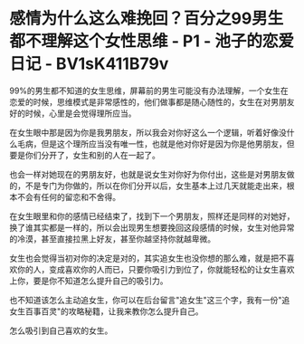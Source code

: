 # 感情为什么这么难挽回？百分之99男生都不理解这个女性思维 - P1 - 池子的恋爱日记 - BV1sK411B79v

99%的男生都不知道的女生思维，屏幕前的男生可能没有办法理解，一个女生在恋爱的时候，思维模式是非常感性的，他们做事都是随心随性的，女生在对男朋友好的时候，心里是会觉得理所应当。

在女生眼中那是因为你是我男朋友，所以我会对你好这么一个逻辑，听着好像没什么毛病，但是这个理所应当没有唯一性，也就是他对你好是因为你是他男朋友，但要是你们分开了，女生和别的人在一起了。

也会一样对她现在的男朋友好，也就是说女生对你好为你付出，这些是对男朋友做的，不是专门为你做的，所以在你们分开以后，女生基本上过几天就能走出来，根本不会有任何的留恋和不舍得。

在女生眼里和你的感情已经结束了，找到下一个男朋友，照样还是同样的对她好，换了谁其实都是一样的，所以会出现男生想要挽回这段感情的时候，女生对他异常的冷漠，甚至直接拉黑上好友，甚至你越坚持你就越卑微。

女生也会觉得当初对你的决定是对的，其实追女生也没你想的那么难，就是把不喜欢你的人，变成喜欢你的人而已，只要你吸引力到位了，你就能轻松的让女生喜欢上你，要是你不知道怎么提升自己的吸引力。

也不知道该怎么主动追女生，你可以在后台留言"追女生"这三个字，我有一份"追女生百事百灵"的攻略秘籍，让我来教你怎么提升自己。

怎么吸引到自己喜欢的女生。
